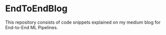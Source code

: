 # EndToEndBlog
This repository consists of code snippets explained on my medium blog for End-to-End ML Pipelines.
